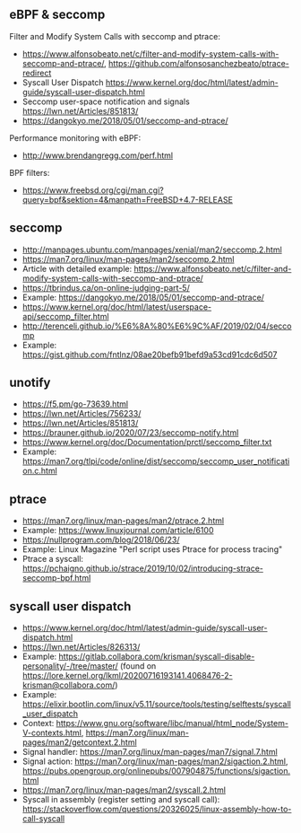 ## eBPF & seccomp
Filter and Modify System Calls with seccomp and ptrace:
* https://www.alfonsobeato.net/c/filter-and-modify-system-calls-with-seccomp-and-ptrace/, https://github.com/alfonsosanchezbeato/ptrace-redirect
* Syscall User Dispatch https://www.kernel.org/doc/html/latest/admin-guide/syscall-user-dispatch.html 
* Seccomp user-space notification and signals https://lwn.net/Articles/851813/
* https://dangokyo.me/2018/05/01/seccomp-and-ptrace/

Performance monitoring with eBPF:
* http://www.brendangregg.com/perf.html

BPF filters:

* https://www.freebsd.org/cgi/man.cgi?query=bpf&sektion=4&manpath=FreeBSD+4.7-RELEASE

## seccomp
* http://manpages.ubuntu.com/manpages/xenial/man2/seccomp.2.html
* https://man7.org/linux/man-pages/man2/seccomp.2.html
* Article with detailed example: https://www.alfonsobeato.net/c/filter-and-modify-system-calls-with-seccomp-and-ptrace/
* https://tbrindus.ca/on-online-judging-part-5/
* Example: https://dangokyo.me/2018/05/01/seccomp-and-ptrace/
* https://www.kernel.org/doc/html/latest/userspace-api/seccomp_filter.html
* http://terenceli.github.io/%E6%8A%80%E6%9C%AF/2019/02/04/seccomp
* Example: https://gist.github.com/fntlnz/08ae20befb91befd9a53cd91cdc6d507

## unotify
* https://f5.pm/go-73639.html
* https://lwn.net/Articles/756233/
* https://lwn.net/Articles/851813/
* https://brauner.github.io/2020/07/23/seccomp-notify.html
* https://www.kernel.org/doc/Documentation/prctl/seccomp_filter.txt
* Example: https://man7.org/tlpi/code/online/dist/seccomp/seccomp_user_notification.c.html

## ptrace
* https://man7.org/linux/man-pages/man2/ptrace.2.html
* Example: https://www.linuxjournal.com/article/6100
* https://nullprogram.com/blog/2018/06/23/
* Example: Linux Magazine "Perl script uses Ptrace for process tracing"
* Ptrace a syscall: https://pchaigno.github.io/strace/2019/10/02/introducing-strace-seccomp-bpf.html

## syscall user dispatch
* https://www.kernel.org/doc/html/latest/admin-guide/syscall-user-dispatch.html
* https://lwn.net/Articles/826313/
* Example: https://gitlab.collabora.com/krisman/syscall-disable-personality/-/tree/master/ (found on https://lore.kernel.org/lkml/20200716193141.4068476-2-krisman@collabora.com/)
* Example: https://elixir.bootlin.com/linux/v5.11/source/tools/testing/selftests/syscall_user_dispatch
* Context: https://www.gnu.org/software/libc/manual/html_node/System-V-contexts.html, https://man7.org/linux/man-pages/man2/getcontext.2.html
* Signal handler: https://man7.org/linux/man-pages/man7/signal.7.html
* Signal action: https://man7.org/linux/man-pages/man2/sigaction.2.html, https://pubs.opengroup.org/onlinepubs/007904875/functions/sigaction.html
* https://man7.org/linux/man-pages/man2/syscall.2.html
* Syscall in assembly (register setting and syscall call): https://stackoverflow.com/questions/20326025/linux-assembly-how-to-call-syscall
